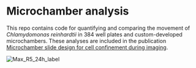 # Microchamber analysis

This repo contains code for quantifying and comparing the movement of *Chlamydomonas reinhardtii* in 384 well plates and custom-developed microchambers. These analyses are included in the publication [Microchamber slide design for cell confinement during imaging](research.arcadiascience.com/pub/resource-microchamber-slide).

![Max_R5_24h_label](https://user-images.githubusercontent.com/64554648/184939172-52512740-18e8-43ba-8d1f-cdeebbbdb0f8.png)

